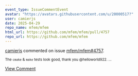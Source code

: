 ```yaml
---
event_type: IssueCommentEvent
avatar: "https://avatars.githubusercontent.com/u/20000517?"
user: camierjs
date: 2025-04-29
repo_name: mfem/mfem
html_url: https://github.com/mfem/mfem/pull/4757
repo_url: https://github.com/mfem/mfem
---
```


<a href='https://github.com/camierjs' target='_blank'>camierjs</a> commented on issue <a href='https://github.com/mfem/mfem/pull/4757' target='_blank'>mfem/mfem#4757</a>.

<small>The `cmake` & `make` tests look good, thank you @helloworld922....</small>

<a href='https://github.com/mfem/mfem/pull/4757' target='_blank'>View Comment</a>